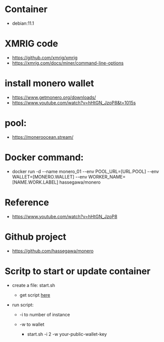 # Container
  * debian:11.1

# XMRIG code
  * https://github.com/xmrig/xmrig
  * https://xmrig.com/docs/miner/command-line-options

# install monero wallet
  * https://www.getmonero.org/downloads/
  * https://www.youtube.com/watch?v=hHtGN_JzoP8&t=1015s


# pool:
  * https://moneroocean.stream/

# Docker command:
  * docker run -d --name monero_01 --env POOL_URL=[URL.POOL] --env WALLET=[MONERO.WALLET] --env WORKER_NAME=[NAME.WORK.LABEL]  hassegawa/monero

# Reference
  * https://www.youtube.com/watch?v=hHtGN_JzoP8

# Github project
  * https://github.com/hassegawa/monero


# Scritp to start or update container
  * create a file: start.sh

       * get script [here](https://raw.githubusercontent.com/hassegawa/monero/main/update_and_start.sh)
       
  *  run script:
       * -i to number of instance
       * -w to wallet

            * start.sh -i 2 -w your-public-wallet-key